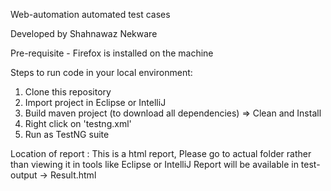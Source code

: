 Web-automation automated test cases

Developed by Shahnawaz Nekware

Pre-requisite - Firefox is installed on the machine

Steps to run code in your local environment:
1. Clone this repository
2. Import project in Eclipse or IntelliJ
3. Build maven project (to download all dependencies) => Clean and Install
4. Right click on 'testng.xml'
5. Run as TestNG suite

Location of report :
This is a html report, Please go to actual folder rather than viewing it in tools like Eclipse or IntelliJ
Report will be available in test-output -> Result.html



